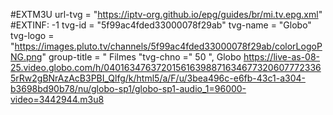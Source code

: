 #EXTM3U url-tvg =
"https://iptv-org.github.io/epg/guides/br/mi.tv.epg.xml"
#EXTINF: -1 tvg-id = "5f99ac4fded33000078f29ab" tvg-name = "Globo" tvg-logo = "https://images.pluto.tv/channels/5f99ac4fded33000078f29ab/colorLogoPNG.png" group-title = " Filmes "tvg-chno =" 50 ", Globo
https://live-as-08-25.video.globo.com/h/0401634763720156163988716346773206077723365rRw2gBNrAzAcB3PBI_Qlfg/k/html5/a/F/u/3bea496c-e6fb-43c1-a304-b3698bd90b78/nu/globo-sp1/globo-sp1-audio_1=96000-video=3442944.m3u8
